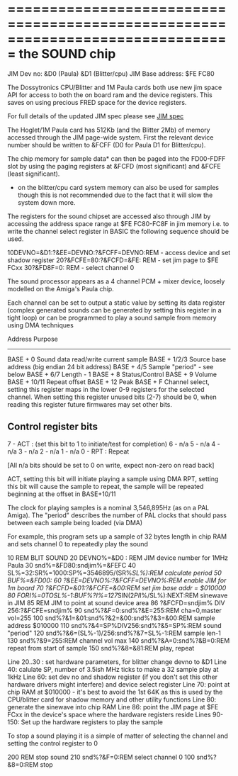 ===============================================================================
the SOUND chip
===============================================================================

JIM Dev no: &D0 (Paula) &D1 (Blitter/cpu)
JIM Base address: $FE FC80

The Dossytronics CPU/Blitter and 1M Paula cards both use new jim space API for
access to both the on board ram  and the device registers. This saves on using
precious FRED space for the device registers.

For full details of the updated JIM spec please see [JIM spec](https://raw.githubusercontent.com/dominicbeesley/DataCentre/master/jim-spec-2019.txt)

The Hoglet/1M Paula card has 512Kb (and the Blitter 2Mb) of memory accessed 
through the JIM page-wide system. First the relevant device number should be
written to &FCFF (D0 for Paula D1 for Blitter/cpu). 

The chip memory for sample data* can then be paged into the FD00-FDFF slot by
using the paging registers at &FCFD (most significant) and &FCFE 
(least significant).

* on the blitter/cpu card system memory can also be used for samples though this 
is not recommended due to the fact that it will slow the system down more.

The registers for the sound chipset are accessed also through JIM by accessing 
the address space range at $FE FC80-FC8F in jim memory i.e. to write the 
channel select register in BASIC the following sequence should be used.

10DEVNO=&D1:?&EE=DEVNO:?&FCFF=DEVNO:REM - access device and set shadow register
20?&FCFE=80:?&FCFD=&FE: REM - set jim page to $FE FCxx
30?&FD8F=0: REM - select channel 0

The sound processor appears as a 4 channel PCM + mixer device, loosely modelled
on the Amiga's Paula chip.

Each channel can be set to output a static value by setting its data register
(complex generated sounds can be generated by setting this register in a tight
loop) or can be programmed to play a sound sample from memory using DMA 
techniques

  Address       Purpose
  -------       -------
  BASE + 0      Sound data read/write current sample
  BASE + 1/2/3  Source base address (big endian 24 bit address)
  BASE + 4/5    Sample "period" - see below
  BASE + 6/7    Length - 1
  BASE + 8      Status/Control
  BASE + 9      Volume 
  BASE + 10/11  Repeat offset
  BASE + 12     Peak 
  BASE + F      Channel select, setting this register maps in the lower 0-9 
                registers for the selected channel. When setting this register
                unused bits (2-7) should be 0, when reading this register
                future firmwares may set other bits.

  Control register bits
  ---------------------

  7   -   ACT : (set this bit to 1 to initiate/test for completion)
  6   -   n/a
  5   -   n/a
  4   -   n/a
  3   -   n/a
  2   -   n/a
  1   -   n/a
  0   -   RPT  : Repeat

  [All n/a bits should be set to 0 on write, expect non-zero on read back]

  ACT, setting this bit will initiate playing a sample using DMA
  RPT, setting this bit will cause the sample to repeat, the sample will
       be repeated beginning at the offset in BASE+10/11

The clock for playing samples is a nominal 3,546,895Hz (as on a PAL Amiga). 
The "period" describes the number of PAL clocks that should pass between each
sample being loaded (via DMA)

For example, this program sets up a sample of 32 bytes length in chip RAM
and sets channel 0 to repeatedly play the sound

   10 REM BLIT SOUND
   20 DEVNO%=&D0 : REM JIM device number for 1MHz Paula
   30 snd%=&FD80:sndjim%=&FEFC
   40 SL%=32:SR%=1000:SP%=3546895/(SR%*SL%):REM calculate period
   50 BUF%=&FD00:
   60 ?&EE=DEVNO%:?&FCFF=DEVNO%:REM enable JIM for 1m board
   70 ?&FCFD=&01:?&FCFE=&00:REM set jim base addr = $010000
   80 FORI%=0TOSL%-1:BUF%?I%=127*SIN(2*PI*I%/SL%):NEXT:REM sinewave in JIM
   85 REM JIM to point at sound device area
   86 ?&FCFD=sndjim% DIV 256:?&FCFE=sndjim%
   90 snd%?&F=0:snd%?&E=255:REM cha=0,master vol=255
  100 snd%?&1=&01:snd%?&2=&00:snd%?&3=&00:REM sample address $010000
  110 snd%?&4=SP%DIV256:snd%?&5=SP%:REM sound "period"
  120 snd%?&6=(SL%-1)/256:snd%?&7=SL%-1:REM sample len-1
  130 snd%?&9=255:REM channel vol max
  140 snd%?&A=0:snd%?&B=0:REM repeat from start of sample
  150 snd%?&8=&81:REM play, repeat

Line 20..30 : set hardware parameters, for blitter change devno to &D1
Line 40:      calulate SP, number of 3.5ish MHz ticks to make a 32 sample 
              play at 1kHz
Line 60:      set dev no and shadow register (if you don't set this other 
              hardware drivers might interfere) and device select register
Line 70:      point at chip RAM at $010000 - it's best to avoid the 1st 64K
              as this is used by the CPU/blitter card for shadow memory and
              other utility functions
Line 80:      generate the sinewave into chip RAM
Line 86:      point the JIM page at $FE FCxx in the device's space where the
              hardware registers reside
Lines 90-150: Set up the hardware registers to play the sample

To stop a sound playing it is a simple of matter of selecting the channel and
setting the control register to 0

  200 REM stop sound
  210 snd%?&F=0:REM select channel 0
  100 snd%?&8=0:REM stop
